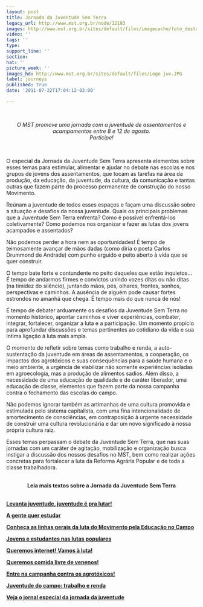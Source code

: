 ```yaml
---
layout: post
title: Jornada da Juventude Sem Terra
legacy_url: http://www.mst.org.br/node/12183
images: http://www.mst.org.br/sites/default/files/imagecache/foto_destaque/Logo juv.JPG
video: ''
tags: ''
type: 
support_line: ''
section: 
hat: ''
picture_week: ''
images_hd: http://www.mst.org.br/sites/default/files/Logo juv.JPG
label: journeys
published: true
date: '2011-07-22T17:04:12-03:00'

---
```

<p>&nbsp;</p><p style="text-align: center;"><em>O&nbsp;MST&nbsp;promove uma jornada com a juventude de assentamentos e acampamentos entre 8 e 12 de agosto. <br>Participe! </em></p><p>&nbsp;</p><p>O&nbsp;especial da Jornada da Juventude Sem  Terra apresenta elementos  sobre esses temas para estimular, alimentar e  ajudar no debate nas  escolas e nos grupos de jovens dos assentamentos,  que tocam as tarefas  na área da produção, da educação, da juventude,  da cultura, da  comunicação e tantas outras que fazem parte do processo  permanente de  construção do nosso Movimento.</p><p>Reúnam a juventude  de todos esses  espaços e façam uma discussão sobre a situação e  desafios da nossa  juventude. Quais os principais problemas que a  Juventude Sem Terra  enfrenta? Como é possível enfrentá-los  coletivamente? Como podemos nos  organizar e fazer as lutas dos jovens  acampados e assentados?</p><p>Não  podemos perder a hora nem as  oportunidades! É tempo de teimosamente  avançar de mãos dadas (como  diria o poeta Carlos Drummond de Andrade)  com punho erguido e peito  aberto à vida que se quer construir.</p><p>O tempo bate forte e contundente no peito daqueles que estão  inquietos... É tempo de andarmos firmes e convictos unindo vozes ditas  ou não ditas (na timidez do silêncio), juntando mãos, pés, olhares,  frontes, sonhos, perspectivas e caminhos. A ausência de alguém pode  causar fortes estrondos no amanhã que chega. É tempo mais do que nunca  de nós!</p><p>É tempo de debater arduamente os desafios da Juventude Sem  Terra no momento histórico, apontar caminhos e viver experiências,  combater, integrar, fortalecer, organizar a luta e a participação. Um  momento propício para aprofundar discussões e temas pertinentes ao  cotidiano da vida e sua íntima ligação à luta mais ampla.</p><p>O  momento de refletir sobre temas como trabalho e renda, a  auto-sustentação da juventude em áreas de assentamentos, a cooperação,  os impactos dos agrotóxicos e suas consequências para a saúde humana e o  meio ambiente, a urgência de viabilizar não somente experiências  isoladas em agroecologia, mas a produção de alimentos sadios. Além  disso, a necessidade de uma educação de qualidade e de caráter  liberador, uma educação de classe, elementos que fazem parte da nossa  campanha contra o fechamento das escolas do campo.</p><p>Não podemos  ignorar também as artimanhas de uma cultura promovida e estimulada pelo  sistema capitalista, com uma fina intencionalidade de amortecimento de  consciências, em contraposição à urgente necessidade de construir uma  cultura revolucionária e dar um novo significado à nossa própria cultura  raiz.</p><p>Esses temas perpassam o debate da Juventude Sem Terra, que  nas suas jornadas com um caráter de agitação, mobilização e organização  busca instigar a discussão dos nossos desafios no MST, bem como realizar  ações concretas para fortalecer a luta da Reforma Agrária Popular e de  toda a classe trabalhadora.</p><p style="text-align: center;"><strong><br>Leia mais textos sobre a&nbsp;Jornada da Juventude Sem Terra<br><br></strong></p><p><a href="http://www.mst.org.br/jornada-juventude-sem-terra-2011/Levanta-juventude-juventude-e-pra-lutar" target="_self"><strong>Levanta juventude, juventude é pra lutar! </strong></a></p><p><a href="http://www.mst.org.br/A-gente-quer-estudar" target="_blank"><strong>A gente quer estudar</strong></a></p><p><a target="_blank" href="http://www.mst.org.br/Conheca-as-linhas-gerais-da-luta-do-Movimento-pela-Educacao-do-Campo"><strong>Conheça as linhas gerais da luta do Movimento pela Educação no Campo</strong></a></p><p><a target="_blank" href="http://www.mst.org.br/Jovens-e-estudantes-nas-lutas-populares"><strong>Jovens e estudantes nas lutas populares</strong></a></p><p><a target="_blank" href="http://www.mst.org.br/Queremos-internet-Vamos-a-uta"><strong>Queremos internet! Vamos à luta!</strong></a></p><p><a href="http://www.mst.org.br/Queremos-comida-livre-de-venenos" target="_blank"><strong>Queremos comida livre de venenos!</strong></a></p><p><a href="http://www.mst.org.br/Entre-na-campanha-contra-os-agrotoxicos"><strong>Entre na campanha contra os agrotóxicos!</strong></a></p><p><a target="_blank" href="http://www.mst.org.br/Juventude-do-campo-trabalho-e-renda"><strong>Juventude do campo: trabalho e renda</strong></a></p><p><a target="_self" href="http://www.mst.org.br/jornada-juventude-sem-terra-2011/Veja-jornal-especial-da-jornada-da-juventude"><strong>Veja o jornal especial da jornada da juventude </strong></a></p><p>&nbsp;</p><p>&nbsp;</p><p>&nbsp;</p><p>&nbsp;</p>
